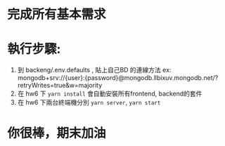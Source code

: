 # 完成所有基本需求

# 執行步驟:

1. 到 backeng/.env.defaults , 貼上自己BD 的連線方法 ex: mongodb+srv://{user}:{password}@mongodb.llbixuv.mongodb.net/?retryWrites=true&w=majority
2. 在 hw6 下 ```yarn install``` 會自動安裝所有frontend, backend的套件
3. 在 hw6 下兩台終端機分別 ```yarn server```, ```yarn start```

# 你很棒，期末加油
